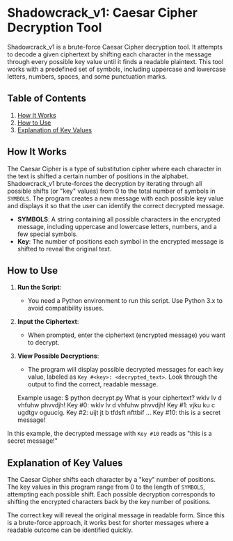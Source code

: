 # Shadowcrack_v1: Caesar Cipher Decryption Tool

Shadowcrack_v1 is a brute-force Caesar Cipher decryption tool. It attempts to decode a given ciphertext by shifting each character in the message through every possible key value until it finds a readable plaintext. This tool works with a predefined set of symbols, including uppercase and lowercase letters, numbers, spaces, and some punctuation marks.

## Table of Contents
1. [How It Works](#how-it-works)
2. [How to Use](#how-to-use)
3. [Explanation of Key Values](#explanation-of-key-values)

## How It Works

The Caesar Cipher is a type of substitution cipher where each character in the text is shifted a certain number of positions in the alphabet. Shadowcrack_v1 brute-forces the decryption by iterating through all possible shifts (or "key" values) from 0 to the total number of symbols in `SYMBOLS`. The program creates a new message with each possible key value and displays it so that the user can identify the correct decrypted message.

- **SYMBOLS**: A string containing all possible characters in the encrypted message, including uppercase and lowercase letters, numbers, and a few special symbols.
- **Key**: The number of positions each symbol in the encrypted message is shifted to reveal the original text.

## How to Use

1. **Run the Script**:
   - You need a Python environment to run this script. Use Python 3.x to avoid compatibility issues.
   
2. **Input the Ciphertext**:
   - When prompted, enter the ciphertext (encrypted message) you want to decrypt.

3. **View Possible Decryptions**:
   - The program will display possible decrypted messages for each key value, labeled as `Key #<key>: <decrypted_text>`. Look through the output to find the correct, readable message.

   Example usage:
$ python decrypt.py
What is your ciphertext? wklv lv d vhfuhw phvvdjh!
Key #0: wklv lv d vhfuhw phvvdjh!
Key #1: vjku ku c ugdtgv oguucig.
Key #2: uijt jt b tfdsft nfttbif
...
Key #10: this is a secret message!


In this example, the decrypted message with `Key #10` reads as "this is a secret message!"

## Explanation of Key Values

The Caesar Cipher shifts each character by a "key" number of positions. The key values in this program range from 0 to the length of `SYMBOLS`, attempting each possible shift. Each possible decryption corresponds to shifting the encrypted characters back by the key number of positions.

The correct key will reveal the original message in readable form. Since this is a brute-force approach, it works best for shorter messages where a readable outcome can be identified quickly.
